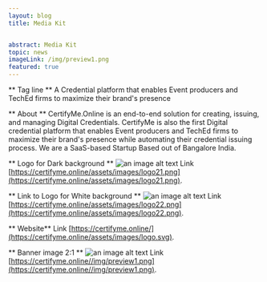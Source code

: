 ```yaml
---
layout: blog
title: Media Kit


abstract: Media Kit
topic: news
imageLink: /img/preview1.png
featured: true
---
```

** Tag line **
A Credential platform that enables Event producers and TechEd firms to maximize their brand's presence

** About **
CertifyMe.Online is an end-to-end solution for creating, issuing, and managing Digital Credentials. CertifyMe is also the first Digital credential platform that enables Event producers and TechEd firms to maximize their brand's presence while automating their credential issuing process.
We are a SaaS-based Startup Based out of Bangalore India.

**  Logo for Dark background **
![an image alt text](https://certifyme.online/assets/images/logo21.png "Logo for Dark background")
Link [https://certifyme.online/assets/images/logo21.png](https://certifyme.online/assets/images/logo21.png). 

** Link to Logo for White background **
![an image alt text](https://certifyme.online/assets/images/logo22.png "Logo for White background")
Link [https://certifyme.online/assets/images/logo22.png](https://certifyme.online/assets/images/logo22.png). 

** Website**
Link  [https://certifyme.online/](https://certifyme.online/assets/images/logo.svg). 


** Banner image 2:1 **
![an image alt text](https://certifyme.online/assets/images/logo21.png "Banner")
Link [https://certifyme.online//img/preview1.png](https://certifyme.online//img/preview1.png). 

